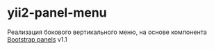 # yii2-panel-menu

Реализация бокового вертикального меню, на основе компонента <a href="http://getbootstrap.com/components/#panels" target="blanc">Bootstrap panels</a> v1.1
